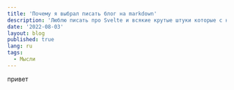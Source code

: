 ```yaml
---
title: 'Почему я выбрал писать блог на markdown'
description: 'Люблю писать про Svelte и всякие крутые штуки которые с ним можно сделать.'
date: '2022-08-03'
layout: blog
published: true
lang: ru
tags:
  - Мысли
---
```


привет
